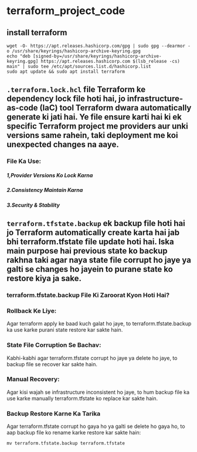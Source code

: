 # terraform_project_code
## install  terraform
```
wget -O- https://apt.releases.hashicorp.com/gpg | sudo gpg --dearmor -o /usr/share/keyrings/hashicorp-archive-keyring.gpg
echo "deb [signed-by=/usr/share/keyrings/hashicorp-archive-keyring.gpg] https://apt.releases.hashicorp.com $(lsb_release -cs) main" | sudo tee /etc/apt/sources.list.d/hashicorp.list
sudo apt update && sudo apt install terraform
```
## ```.terraform.lock.hcl``` file Terraform ke dependency lock file hoti hai, jo infrastructure-as-code (IaC) tool Terraform dwara automatically generate ki jati hai. Ye file ensure karti hai ki ek specific Terraform project me providers aur unki versions same rahein, taki deployment me koi unexpected changes na aaye.
### File Ka Use:
##### 1,Provider Versions Ko Lock Karna
##### 2.Consistency Maintain Karna
##### 3.Security & Stability

## ```terraform.tfstate.backup``` ek backup file hoti hai jo Terraform automatically create karta hai jab bhi terraform.tfstate file update hoti hai. Iska main purpose hai previous state ko backup rakhna taki agar naya state file corrupt ho jaye ya galti se changes ho jayein to purane state ko restore kiya ja sake.

### terraform.tfstate.backup File Ki Zaroorat Kyon Hoti Hai?
### Rollback Ke Liye:
Agar terraform apply ke baad kuch galat ho jaye, to terraform.tfstate.backup ka use karke purani state restore kar sakte hain.

### State File Corruption Se Bachav:

Kabhi-kabhi agar terraform.tfstate corrupt ho jaye ya delete ho jaye, to backup file se recover kar sakte hain.

### Manual Recovery:

Agar kisi wajah se infrastructure inconsistent ho jaye, to hum backup file ka use karke manually terraform.tfstate ko replace kar sakte hain.

### Backup Restore Karne Ka Tarika
Agar terraform.tfstate corrupt ho gaya ho ya galti se delete ho gaya ho, to aap backup file ko rename karke restore kar sakte hain:
```
mv terraform.tfstate.backup terraform.tfstate

```
